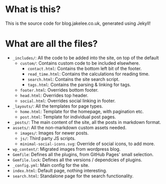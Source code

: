# What is this?

This is the source code for blog.jakelee.co.uk, generated using Jekyll!

# What are all the files?

* `_includes/`: All the code to be added into the site, on top of the default
    * `custom/`: Contains custom code to be included elsewhere.
        * `contact.html`: Contains the bottom left bit of the footer.
        * `read_time.html`: Contains the calculations for reading time.
        * `search.html`: Contains the site search script.
        * `tags.html`: Contains the parsing & linking for tags.
    * `footer.html`: Overrides bottom footer.
    * `head.html`: Overrides top header.
    * `social.html`: Overrides social linking in footer.
* `_layouts/`: All the templates for page types.
    * `home.html`: Template for the homepage, with pagination etc.
    * `post.html`: Template for individual post pages.
* `_posts/`: The main content of the site, all the posts in markdown format.
* `assets/`: All the non-markdown custom assets needed.
    * `images/`: Images for newer posts.
    * `js/`: Third party JS scripts.
    * `minimal-social-icons.svg`: Override of social icons, to add more.
* `wp_content/`: Migrated images from wordpress blog.
* `Gemfile`: Defines all the plugins, from GitHub Pages' small selection.
* `Gemfile.lock`: Defines all the versions / dependcies of plugins.
* `_config.yml`: Main config for the site.
* `index.html`: Default page, nothing interesting.
* `search.html`: Standalone page for the search functionality.